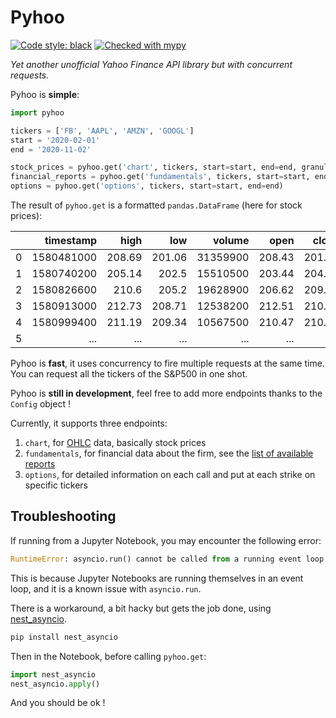 # Pyhoo

[![Code style: black](https://img.shields.io/badge/code%20style-black-000000.svg)](https://github.com/psf/black)
[![Checked with mypy](http://www.mypy-lang.org/static/mypy_badge.svg)](http://mypy-lang.org/)

_Yet another unofficial Yahoo Finance API library but with concurrent requests._

Pyhoo is **simple**:

```python
import pyhoo

tickers = ['FB', 'AAPL', 'AMZN', 'GOOGL']
start = '2020-02-01'
end = '2020-11-02'

stock_prices = pyhoo.get('chart', tickers, start=start, end=end, granularity="1d")
financial_reports = pyhoo.get('fundamentals', tickers, start=start, end=end)
options = pyhoo.get('options', tickers, start=start, end=end)
```

The result of `pyhoo.get` is a formatted `pandas.DataFrame` (here for stock prices):

|     |  timestamp |   high |    low |   volume |   open |  close | adjclose | currency | symbol | exchangeName | instrumentType | regularMarketPrice | ... |
| --: | ---------: | -----: | -----: | -------: | -----: | -----: | -------: | :------- | :----- | :----------- | :------------- | -----------------: | --: |
|   0 | 1580481000 | 208.69 | 201.06 | 31359900 | 208.43 | 201.91 |   201.91 | USD      | FB     | NMS          | EQUITY         |             286.95 | ... |
|   1 | 1580740200 | 205.14 |  202.5 | 15510500 | 203.44 | 204.19 |   204.19 | USD      | FB     | NMS          | EQUITY         |             286.95 | ... |
|   2 | 1580826600 |  210.6 |  205.2 | 19628900 | 206.62 | 209.83 |   209.83 | USD      | FB     | NMS          | EQUITY         |             286.95 | ... |
|   3 | 1580913000 | 212.73 | 208.71 | 12538200 | 212.51 | 210.11 |   210.11 | USD      | FB     | NMS          | EQUITY         |             286.95 | ... |
|   4 | 1580999400 | 211.19 | 209.34 | 10567500 | 210.47 | 210.85 |   210.85 | USD      | FB     | NMS          | EQUITY         |             286.95 | ... |
|   5 |        ... |    ... |    ... |      ... |    ... |    ... |      ... | ...      | ...    | ...          | ...            |                ... | ... |

Pyhoo is **fast**, it uses concurrency to fire multiple requests at the same time. You can request all the tickers of the S&P500 in one shot.

Pyhoo is **still in development**, feel free to add more endpoints thanks to the `Config` object !

Currently, it supports three endpoints:

1. `chart`, for [OHLC](https://en.wikipedia.org/wiki/Open-high-low-close_chart) data, basically stock prices
1. `fundamentals`, for financial data about the firm, see the [list of available reports](pyhoo/data/fundamentals_type_options.txt)
1. `options`, for detailed information on each call and put at each strike on specific tickers

## Troubleshooting

If running from a Jupyter Notebook, you may encounter the following error:

```python
RuntimeError: asyncio.run() cannot be called from a running event loop
```

This is because Jupyter Notebooks are running themselves in an event loop, and it is a known issue with `asyncio.run`.

There is a workaround, a bit hacky but gets the job done, using [nest_asyncio](https://github.com/erdewit/nest_asyncio).

```bash
pip install nest_asyncio
```

Then in the Notebook, before calling `pyhoo.get`:

```python
import nest_asyncio
nest_asyncio.apply()
```

And you should be ok !

